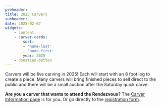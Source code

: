 ```yaml
---
preheader: 
title: 2025 Carvers
subheader: 
date: 2025-02-07
widgets:
    - content
    - carver-cards:
        sort: 
        - 'name-last'
        - 'name-first'
        year: 2025
    - donation-button
---
```

Carvers will be live carving in 2025! Each will start with an 8 foot log to create a piece. Many carvers will bring finished pieces to sell direct to the public and there will be a small auction after the Saturday quick carve.

<strong>Are you a carver that wants to attend the Rendezvous?</strong> The [Carver Information page](../carver-info) is for you. Or go directly to the [registration form](https://register.chainsawrendezvous.org/carvers).